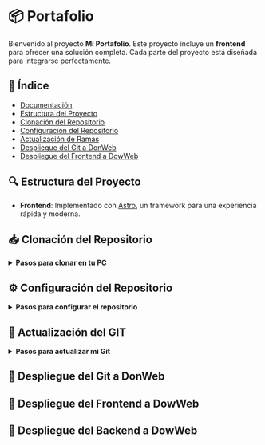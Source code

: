 # 📦 Portafolio

Bienvenido al proyecto **Mi Portafolio**. Este proyecto incluye un **frontend** para ofrecer una solución completa. Cada parte del proyecto está diseñada para integrarse perfectamente.

## 📑 Índice

- [Documentación](#-índice)
- [Estructura del Proyecto](#-estructura-del-proyecto)
- [Clonación del Repositorio](#-clonación-del-repositorio)
- [Configuración del Repositorio](#️-configuración-del-repositorio)
- [Actualización de Ramas](#-actualización-de-ramas)
- [Despliegue del Git a DonWeb](#-despliegue-del-git-a-donweb)
- [Despliegue del Frontend a DowWeb](#-despliegue-del-frontend-a-dowweb)

## 🔍 Estructura del Proyecto

- **Frontend**: Implementado con [Astro](https://astro.build/), un framework para una experiencia rápida y moderna.

## 📥 Clonación del Repositorio

<details>
<summary><strong>Pasos para clonar en tu PC</strong></summary>

1. **Clona el repositorio**:
    ```bash
    gh repo clone kyozApp/PORTAFOLIO
    ```

3. **Para iniciar el frontend `Portafolio-UI`**:
    - Navega al directorio `Portafolio-UI`:
        ```bash
        cd Portafolio-UI
        ```
    - Instala las dependencias:
        ```bash
        npm install
        ```
    - Ejecuta el servidor:
        ```bash
        npm run dev
        ```

</details>

## ⚙️ Configuración del Repositorio

<details>
<summary><strong>Pasos para configurar el repositorio</strong></summary>

1. **Configura Git en tu máquina local** (si aún no lo has hecho):
    ```bash
    git config --global user.name "Tu Nombre"
    git config --global user.email "tuemail@example.com"
    ```

2. **Inicializa un nuevo repositorio Git**:
    ```bash
    git init
    ```

3. **Cambia el nombre de la rama principal localmente**:
    ```bash
    git branch -m master main
    ```

4. **Añade archivos al repositorio**:
    ```bash
    git add .
    ```

5. **Realiza un commit**:
    ```bash
    git commit -m "Mensaje de commit"
    ```

6. **Crea el repositorio en GitHub**:
    - Para un repositorio público:
      ```bash
      gh repo create PORTAFOLIO --public --source=.
      ```
    - Para un repositorio privado:
      ```bash
      gh repo create PORTAFOLIO --private --source=.
      ```

7. **Sube los cambios al repositorio remoto**:
    ```bash
    git push -u origin main
    ```

</details>

## 🔄 Actualización del GIT

<details>
<summary><strong>Pasos para actualizar mi Git</strong></summary>

1. **Añade archivos al repositorio**:
    ```bash
    git add .
    ```

2. **Realiza un commit**:
    ```bash
    git commit -m "Mensaje de commit"
    ```

3. **Sube los cambios a la rama `main` del repositorio remoto**:
    ```bash
    git push origin main
    ```

Reemplaza `nombre-de-la-rama` con el nombre de la rama que estés utilizando.

</details>

## 🚀 Despliegue del Git a DonWeb



## 🚀 Despliegue del Frontend a DowWeb



## 🚀 Despliegue del Backend a DowWeb


